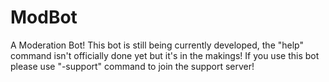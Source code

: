 # ModBot
A Moderation Bot! This bot is still being currently developed, the "help" command isn't officially done yet but it's in the makings! If you use this bot please use "-support" command to join the support server!
